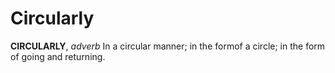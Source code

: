 # Circularly

**CIRCULARLY**, _adverb_ In a circular manner; in the formof a circle; in the form of going and returning.